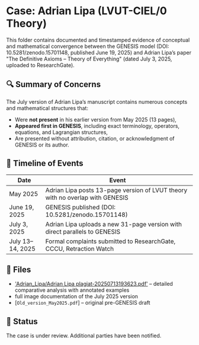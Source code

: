 # Case: Adrian Lipa (LVUT-CIEL/0 Theory)

This folder contains documented and timestamped evidence of conceptual and mathematical convergence between the GENESIS model (DOI: 10.5281/zenodo.15701148, published June 19, 2025) and Adrian Lipa’s paper "The Definitive Axioms – Theory of Everything" (dated July 3, 2025, uploaded to ResearchGate).

## 🔍 Summary of Concerns

The July version of Adrian Lipa’s manuscript contains numerous concepts and mathematical structures that:

- Were **not present** in his earlier version from May 2025 (13 pages),
- **Appeared first in GENESIS**, including exact terminology, operators, equations, and Lagrangian structures,
- Are presented without attribution, citation, or acknowledgment of GENESIS or its author.

## 📌 Timeline of Events

| Date         | Event |
|--------------|-------|
| May 2025     | Adrian Lipa posts 13-page version of LVUT theory with no overlap with GENESIS |
| June 19, 2025 | GENESIS published (DOI: 10.5281/zenodo.15701148) |
| July 3, 2025 | Adrian Lipa uploads a new 31-page version with direct parallels to GENESIS |
| July 13–14, 2025 | Formal complaints submitted to ResearchGate, CCCU, Retraction Watch |

## 📂 Files

- ['Adrian_Lipa/Adrian Lipa plagiat-20250713193623.pdf'](Adrian_Lipa_plagiarism_report.pdf) – detailed comparative analysis with annotated examples
-  full image documentation of the July 2025 version
- [`Old_version_May2025.pdf`] – original pre-GENESIS draft

## 📎 Status

The case is under review. Additional parties have been notified.

